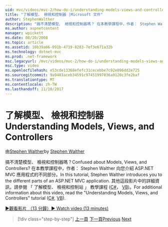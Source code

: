 ```yaml
---
uid: mvc/videos/mvc-2/how-do-i/understanding-models-views-and-controllers
title: "了解模型、 檢視和控制器 |Microsoft 文件"
author: StephenWalther
description: "搞不清楚模型、 檢視和控制器嗎？ 在本教學課程中，作者： Stephen Walther 向您介紹 ASP.NET MVC 應用程式的不同部分。"
ms.author: aspnetcontent
manager: wpickett
ms.date: 08/20/2008
ms.topic: article
ms.assetid: 10b39a66-091b-4719-8283-7ef3e671a32b
ms.technology: dotnet-mvc
ms.prod: .net-framework
msc.legacyurl: /mvc/videos/mvc-2/how-do-i/understanding-models-views-and-controllers
msc.type: video
ms.openlocfilehash: e53cde13368efefc31cecebbe7c92e096dd2e725
ms.sourcegitcommit: 9a9483aceb34591c97451997036a9120c3fe2baf
ms.translationtype: MT
ms.contentlocale: zh-TW
ms.lasthandoff: 11/10/2017
---
```

<a name="understanding-models-views-and-controllers"></a><span data-ttu-id="a832d-104">了解模型、 檢視和控制器</span><span class="sxs-lookup"><span data-stu-id="a832d-104">Understanding Models, Views, and Controllers</span></span>
====================
<span data-ttu-id="a832d-105">由[Stephen Walther](https://github.com/StephenWalther)</span><span class="sxs-lookup"><span data-stu-id="a832d-105">by [Stephen Walther](https://github.com/StephenWalther)</span></span>

<span data-ttu-id="a832d-106">搞不清楚模型、 檢視和控制器嗎？</span><span class="sxs-lookup"><span data-stu-id="a832d-106">Confused about Models, Views, and Controllers?</span></span> <span data-ttu-id="a832d-107">在本教學課程中，作者： Stephen Walther 向您介紹 ASP.NET MVC 應用程式的不同部分。</span><span class="sxs-lookup"><span data-stu-id="a832d-107">In this tutorial, Stephen Walther introduces you to the different parts of an ASP.NET MVC application.</span></span> <span data-ttu-id="a832d-108">其他這段影片中的詳細資訊，請參閱 「 了解模型、 檢視和控制站 」 教學課程 ([C#](../../../overview/older-versions-1/overview/understanding-models-views-and-controllers-cs.md)， [VB](../../../overview/older-versions-1/overview/understanding-models-views-and-controllers-vb.md))。</span><span class="sxs-lookup"><span data-stu-id="a832d-108">For additional information about this video, read the "Understanding Models, Views, and Controllers" tutorial ([C#](../../../overview/older-versions-1/overview/understanding-models-views-and-controllers-cs.md), [VB](../../../overview/older-versions-1/overview/understanding-models-views-and-controllers-vb.md)).</span></span>

[<span data-ttu-id="a832d-109">&#9654;觀看影片 （13 分鐘）</span><span class="sxs-lookup"><span data-stu-id="a832d-109">&#9654; Watch video (13 minutes)</span></span>](https://channel9.msdn.com/Blogs/ASP-NET-Site-Videos/understanding-models-views-and-controllers)

>[!div class="step-by-step"]
<span data-ttu-id="a832d-110">[上一頁](creating-a-movie-database-application-in-15-minutes-with-aspnet-mvc.md)
[下一頁](aspnet-mvc-controller-overview.md)</span><span class="sxs-lookup"><span data-stu-id="a832d-110">[Previous](creating-a-movie-database-application-in-15-minutes-with-aspnet-mvc.md)
[Next](aspnet-mvc-controller-overview.md)</span></span>
